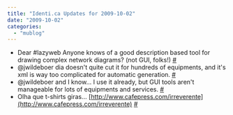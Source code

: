 ```yaml
---
title: "Identi.ca Updates for 2009-10-02"
date: "2009-10-02"
categories: 
  - "mublog"
---
```


- Dear #lazyweb Anyone knows of a good description based tool for drawing complex network diagrams? (not GUI, folks!) [#](http://identi.ca/notice/11175393)
- @jwildeboer dia doesn't quite cut it for hundreds of equipments, and it's xml is way too complicated for automatic generation. [#](http://identi.ca/notice/11179389)
- @jwildeboer and I know... I use it already, but GUI tools aren't manageable for lots of equipments and services. [#](http://identi.ca/notice/11179442)
- Olha que t-shirts giras... [http://www.cafepress.com/irreverente](http://www.cafepress.com/irreverente) [#](http://identi.ca/notice/11194161)
